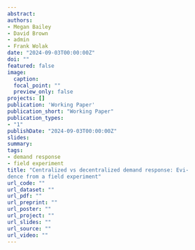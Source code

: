 ```yaml
---
abstract:
authors:
- Megan Bailey
- David Brown
- admin
- Frank Wolak
date: "2024-09-03T00:00:00Z"
doi: ""
featured: false
image:
  caption:
  focal_point: ""
  preview_only: false
projects: []
publication: 'Working Paper'
publication_short: "Working Paper"
publication_types:
- "1"
publishDate: "2024-09-03T00:00:00Z"
slides:
summary: 
tags:
- demand response
- field experiment
title: "Centralized vs decentralized demand response: Evi-
dence from a field experiment"
url_code: ""
url_dataset: ""
url_pdf: ""
url_preprint: ""
url_poster: ""
url_project: ""
url_slides: ""
url_source: ""
url_video: ""
---
```


